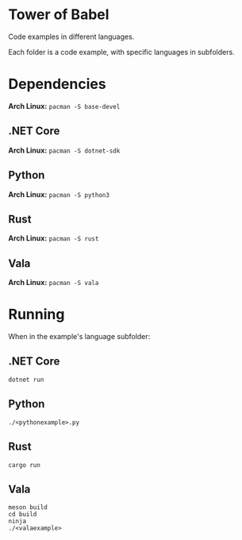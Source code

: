 # Tower of Babel

Code examples in different languages.

Each folder is a code example, with specific languages in subfolders.

# Dependencies

**Arch Linux:** `pacman -S base-devel`

## .NET Core

**Arch Linux:** `pacman -S dotnet-sdk`

## Python

**Arch Linux:** `pacman -S python3`

## Rust

**Arch Linux:** `pacman -S rust`

## Vala

**Arch Linux:** `pacman -S vala`

# Running

When in the example's language subfolder:

## .NET Core

`dotnet run`

## Python

`./<pythonexample>.py`

## Rust

`cargo run`

## Vala

```
meson build
cd build
ninja
./<valaexample>
```
